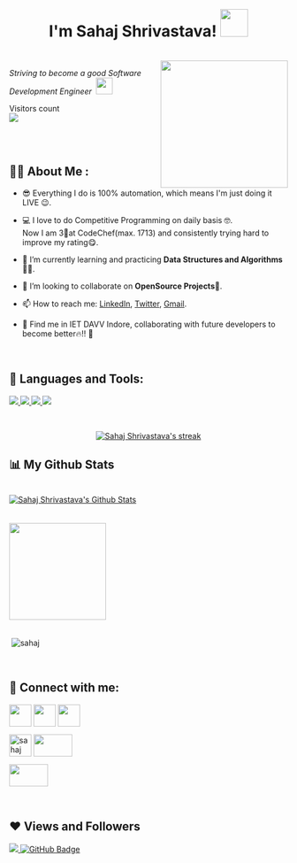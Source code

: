 

<!--
**sahaj279/sahaj279** is a ✨ _special_ ✨ repository because its `README.md` (this file) appears on your GitHub profile.
 -->


<br>
<h1 align="center"> I'm Sahaj Shrivastava! <img src="https://media.giphy.com/media/12oufCB0MyZ1Go/giphy.gif" width="50"></h1>
<br>
<img align='right' src="https://media.giphy.com/media/M9gbBd9nbDrOTu1Mqx/giphy.gif" width="230">
<!-- <p><em>Aiming to become a Software Engineer at <a href="http://www.google.com">Google</a><img src="https://media.giphy.com/media/WUlplcMpOCEmTGBtBW/giphy.gif" width="30"> 
</em></p> -->
<p><em>Striving to become a good Software Development Engineer &nbsp<img src="https://media.giphy.com/media/WUlplcMpOCEmTGBtBW/giphy.gif" width="30"> 
</em></p>

<p align="center"> 
    
  Visitors count
<br>
<img src="https://profile-counter.glitch.me/sahaj279/count.svg" />
</p>


<br>
<br>

## 👨‍🎓 About Me :


- 😎 Everything I do is 100% automation, which means I'm just doing it LIVE 😉.

- 💻 I love to do Competitive Programming on daily basis 🤓. <br>
    Now I am 3🌟at CodeChef(max. 1713) and consistently trying hard to improve my rating😋.
- 🌱 I’m currently learning and practicing **Data Structures and Algorithms**🧑‍💻.
- 👯 I’m looking to collaborate on **OpenSource Projects**📜.
- 📫 How to reach me: [LinkedIn](https://www.linkedin.com/in/sahaj-shrivastava-1bb29a204/), [Twitter](https://twitter.com/sahaj279), [Gmail](sahajshrivastava.official@gmail.com).
- 🏫 Find me in IET DAVV Indore, collaborating with future developers to become better🔥!! 💪
<br>

## 🚀 Languages and Tools:

<p align="left"> 
    <a href="https://isocpp.org/" target="-blank"><img src="https://img.icons8.com/color/48/000000/c-plus-plus-logo.png"/>
    <a href="https://www.java.com" target="_blank"> <img src="https://img.icons8.com/color/48/000000/java-coffee-cup-logo.png"/> </a>
<!--     <a href="https://reactjs.org/" target="_blank"> <img src="https://img.icons8.com/color/48/000000/react-native.png"/> </a> -->
<!--     <a href="https://www.figma.com/" target="_blank" rel="noreferrer"> <img src="https://www.vectorlogo.zone/logos/figma/figma-icon.svg" alt="figma" width="40" height="40"/> </a>  -->
<!--     <a href="https://developer.mozilla.org/en-US/docs/Web/JavaScript" target="_blank"> <img src="https://img.icons8.com/color/48/000000/javascript.png"/> </a>  -->
<!--     <a href="https://www.w3.org/html/" target="_blank"> <img src="https://img.icons8.com/color/48/000000/html-5.png"/> </a>  -->
<!--     <a href="https://getbootstrap.com" target="_blank"> <img src="https://img.icons8.com/color/48/000000/bootstrap.png"/> </a>  -->
<!--     <a href="https://www.python.org" target="_blank"> <img src="https://img.icons8.com/color/48/000000/python.png"/> </a>  -->
<!--     <a href="https://www.djangoproject.com/" target="_blank" rel="noreferrer"> <img src="https://raw.githubusercontent.com/devicons/devicon/master/icons/django/django-original.svg" alt="django" width="40" height="40"/> </a> -->
<!--     <a style="padding-right:8px;" href="https://nodejs.org" target="_blank"> <img src="https://img.icons8.com/color/48/000000/nodejs.png"/> </a>  -->
<!--     <a style="padding-right:8px;" href="https://www.mysql.com/" target="_blank"> <img src="https://img.icons8.com/fluent/50/000000/mysql-logo.png"/> </a> -->
<!--     <a href="https://www.mongodb.com/" target="_blank"> <img src="https://raw.githubusercontent.com/devicons/devicon/master/icons/mongodb/mongodb-original-wordmark.svg" alt="mongodb" width="48" height="48"/> </a>  -->
    <a href="https://firebase.google.com/" target="_blank"> <img src="https://img.icons8.com/color/48/000000/firebase.png"/> </a> 
    <a href="https://www.android.com/intl/en_in/" target="_blank"><img src="https://img.icons8.com/fluency/48/000000/android-os.png"/>
<!--     <a href="https://git-scm.com/" target="_blank"> <img src="https://img.icons8.com/color/48/000000/git.png"/> </a>  -->
<!--     <a href="https://redux.js.org" target="_blank"> <img src="https://img.icons8.com/color/48/000000/redux.png"/> </a> -->
<!--     <a href="https://expressjs.com" target="_blank"> <img src="https://raw.githubusercontent.com/devicons/devicon/master/icons/express/express-original-wordmark.svg" alt="express" width="40" height="40"/> </a> -->
</p>


<br/>

<p align="center">
    <a href="https://github.com/sahaj279/github-readme-streak-stats">
        <img title="🔥 Get streak stats for your profile at git.io/streak-stats" alt="Sahaj Shrivastava's streak" src="http://github-readme-streak-stats.herokuapp.com?user=sahaj279&theme=jolly&hide_border=false"/>
    </a>
</p>

## 📊 My Github Stats

<br/>
<a href="https://github.com/sahaj279/github-readme-stats"><img alt="Sahaj Shrivastava's Github Stats" src="https://github-readme-stats.vercel.app/api?username=sahaj279&&theme=jolly&layout=compact" /></a>
<br>
<br>
<br>
        
<a href="https://github.com/sahaj279">
  <img align="center" src="https://github-readme-stats.vercel.app/api/top-langs/?username=sahaj279&theme=jolly&layout=compact"  height ="175px"  />
</a>
        
<br/>
<br>
<p>&nbsp;<img align="center" src="https://activity-graph.herokuapp.com/graph?username=sahaj279&theme=jolly&hide_border=false&area=false" alt="sahaj" /></p>

<br/>

## 🤘 Connect with me:
<p align="left">

<a href = "https://www.linkedin.com/in/sahaj279/" target="blank"><img align="center" src="https://img.icons8.com/fluent/48/000000/linkedin.png" height="40" width="40"/></a>
<a href = "https://twitter.com/sahaj279" target="blank"><img align="center" src="https://img.icons8.com/fluent/48/000000/twitter.png" height="40" width="40"/></a>
<a href = "https://www.instagram.com/sahaj_279/" target="blank"><img align="center" src="https://img.icons8.com/fluent/48/000000/instagram-new.png" height="40" width="40"/></a>

<a href="https://codeforces.com/profile/sahaj_279" target="blank"><img align="center" src="https://raw.githubusercontent.com/rahuldkjain/github-profile-readme-generator/master/src/images/icons/Social/codeforces.svg" alt="sahaj" height="40" width="40" /></a>
<a href = "https://www.codechef.com/users/sahaj_279" target="blank"><img src="https://cdn.codechef.com/images/cc-logo-sd.svg" align="center" height="40" width="70"/></a>
<!-- <a href="https://dev.to/sahaj" target="blank"><img align="center" src="https://raw.githubusercontent.com/rahuldkjain/github-profile-readme-generator/master/src/images/icons/Social/devto.svg" alt="p1yu5h0" height="40" width="40" /></a> -->
<a href = "https://leetcode.com/sahaj_279/" target="blank"><img src="https://assets.leetcode.com/static_assets/public/webpack_bundles/images/logo-dark.e99485d9b.svg" height="40" width="70" align="center"/></a>
<br>

<br>
  
    
## ❤ Views and Followers
<a href="https://github.com/Meghna-DAS/github-profile-views-counter">
<img src="https://komarev.com/ghpvc/?username=sahaj279">
</a>
<a href="https://github.com/sahaj279?tab=followers"><img src="https://img.shields.io/github/followers/sahaj279?label=Followers&style=social" alt="GitHub Badge"></a>

<br>
<!-- Here are some ideas to get you started:

- 🔭 I’m currently working on ...
- 🌱 I’m currently learning ...
- 👯 I’m looking to collaborate on ...
- 🤔 I’m looking for help with ...
- 💬 Ask me about ...
- 📫 How to reach me: ...
- 😄 Pronouns: ...
- ⚡ Fun fact: ...
-->
 -->
